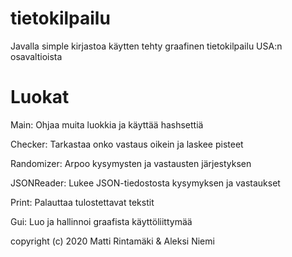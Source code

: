 # tietokilpailu
Javalla simple kirjastoa käytten tehty graafinen tietokilpailu USA:n osavaltioista

# Luokat
Main: Ohjaa muita luokkia ja käyttää hashsettiä

Checker: Tarkastaa onko vastaus oikein ja laskee pisteet

Randomizer: Arpoo kysymysten ja vastausten järjestyksen

JSONReader: Lukee JSON-tiedostosta kysymyksen ja vastaukset

Print: Palauttaa tulostettavat tekstit

Gui: Luo ja hallinnoi graafista käyttöliittymää



copyright (c) 2020 Matti Rintamäki & Aleksi Niemi
